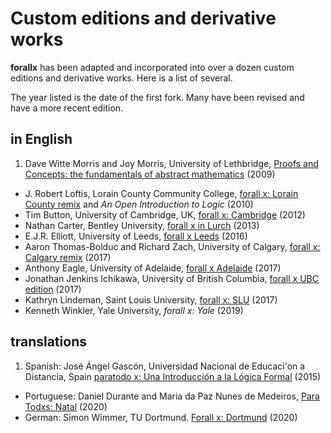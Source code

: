 # Custom editions and derivative works

**forallx** has been adapted and incorporated into over a dozen custom editions and derivative works. Here is a list of several.

The year listed is the date of the first fork. Many have been revised and have a more recent edition.

## in English

1. Dave Witte Morris and Joy Morris, University of Lethbridge, [Proofs and Concepts: the fundamentals of abstract mathematics](https://people.uleth.ca/~dave.morris/books/proofs+concepts.html) (2009)
* J. Robert Loftis, Lorain County Community College, [forall x: Lorain County remix](https://forallxremix.org/) and *An Open Introduction to Logic* (2010)
* Tim Button, University of Cambridge, UK, [forall x: Cambridge](https://people.ds.cam.ac.uk/tecb2/forallxcam.pdf) (2012)
* Nathan Carter, Bentley University, [forall x in Lurch](https://web.bentley.edu/empl/c/ncarter/faxil/) (2013)
* E.J.R. Elliott, University of Leeds, [forall x Leeds](http://www.edwardjrelliott.com/teaching.html) (2016)
* Aaron Thomas-Bolduc and Richard Zach, University of Calgary, [forall x: Calgary remix](https://forallx.openlogicproject.org/) (2017)
* Anthony Eagle, University of Adelaide, [forall x Adelaide](https://github.com/antonyeagle/forallx-adl) (2017)
* Jonathan Jenkins Ichikawa, University of British Columbia, [forall x UBC edition](https://philpapers.org/rec/MAGFXU) (2017)
* Kathryn Lindeman, Saint Louis University, [forall x: SLU](http://www.klindeman.com/forallx.html) (2017)
* Kenneth Winkler, Yale University, *forall x: Yale* (2019)

## translations

1. Spanish: José Ángel Gascón, Universidad Nacional de Educaci\'on a Distancia, Spain [paratodo x: Una Introducción a la Lógica Formal](https://scholarsarchive.library.albany.edu/cas_philosophy_scholar_books/4/) (2015)
* Portuguese: Daniel Durante and Maria da Paz Nunes de Medeiros, [Para Todxs: Natal](https://github.com/Grupo-de-Estudos-em-Logica-da-UFRN/Para-Todxs-Natal) (2020)
* German: Simon Wimmer, TU Dortmund. [Forall x: Dortmund](https://github.com/sbwimmer/forallx-do) (2020)
